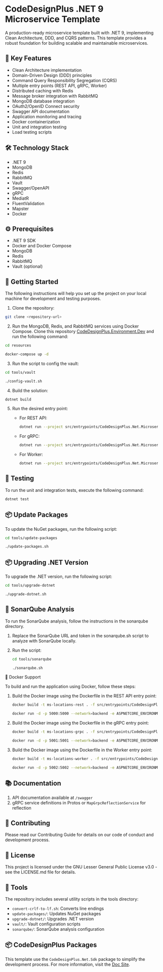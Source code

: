 # CodeDesignPlus .NET 9 Microservice Template

A production-ready microservice template built with .NET 9, implementing Clean Architecture, DDD, and CQRS patterns. This template provides a robust foundation for building scalable and maintainable microservices.

## 🚀 Key Features

- Clean Architecture implementation
- Domain-Driven Design (DDD) principles
- Command Query Responsibility Segregation (CQRS)
- Multiple entry points (REST API, gRPC, Worker)
- Distributed caching with Redis
- Message broker integration with RabbitMQ
- MongoDB database integration
- OAuth2/OpenID Connect security
- Swagger API documentation
- Application monitoring and tracing
- Docker containerization
- Unit and integration testing
- Load testing scripts

## 🛠️ Technology Stack

- .NET 9
- MongoDB
- Redis
- RabbitMQ
- Vault
- Swagger/OpenAPI
- gRPC
- MediatR
- FluentValidation
- Mapster
- Docker

## ⚙️ Prerequisites

- .NET 9 SDK
- Docker and Docker Compose
- MongoDB
- Redis
- RabbitMQ
- Vault (optional)

## 🚀 Getting Started

The following instructions will help you set up the project on your local machine for development and testing purposes.

1. Clone the repository:
```bash
git clone <repository-url>
```

2. Run the MongoDB, Redis, and RabbitMQ services using Docker Compose. Clone this repository [CodeDesignPlus.Environment.Dev](https://github.com/codedesignplus/CodeDesignPlus.Environment.Dev) and run the following command:

```bash
cd resources

docker-compose up -d
```

3. Run the script to config the vault:

```bash
cd tools/vault

./config-vault.sh
```

4. Build the solution:
```bash
dotnet build
```

5. Run the desired entry point:
   
   - For REST API:
      ```bash
      dotnet run --project src/entrypoints/CodeDesignPlus.Net.Microservice.Locations.Rest
      ```

   - For gRPC:
      ```bash
      dotnet run --project src/entrypoints/CodeDesignPlus.Net.Microservice.Locations.gRpc
      ```

   - For Worker:
      ```bash
      dotnet run --project src/entrypoints/CodeDesignPlus.Net.Microservice.Locations.AsyncWorker
      ```

## 🧪 Testing
To run the unit and integration tests, execute the following command:

```bash
dotnet test
```

## 📦 Update Packages
To update the NuGet packages, run the following script:

```bash
cd tools/update-packages

./update-packages.sh
```

## 📦 Upgrading .NET Version

To upgrade the .NET version, run the following script:

```bash
cd tools/upgrade-dotnet

./upgrade-dotnet.sh
```

## 🧪 SonarQube Analysis

To run the SonarQube analysis, follow the instructions in the sonarqube directory.

1. Replace the SonarQube URL and token in the sonarqube.sh script to analyze with SonarQube locally.
2. Run the script:

   ```bash
   cd tools/sonarqube

   ./sonarqube.sh
   ```

🐳 Docker Support

To build and run the application using Docker, follow these steps:

1. Build the Docker image using the Dockerfile in the REST API entry point:
   ```bash
   docker build -t ms-locations-rest . -f src/entrypoints/CodeDesignPlus.Net.Microservice.Locations.Rest/Dockerfile

   docker run -d -p 5000:5000 --network=backend -e ASPNETCORE_ENVIRONMENT=Docker --name ms-locations-rest ms-locations-rest
   ```

2. Build the Docker image using the Dockerfile in the gRPC entry point:
   ```bash
   docker build -t ms-locations-grpc . -f src/entrypoints/CodeDesignPlus.Net.Microservice.Locations.gRpc/Dockerfile

   docker run -d -p 5001:5001 --network=backend -e ASPNETCORE_ENVIRONMENT=Docker --name ms-locations-grpc ms-locations-grpc
   ```

3. Build the Docker image using the Dockerfile in the Worker entry point:
   ```bash
   docker build -t ms-locations-worker . -f src/entrypoints/CodeDesignPlus.Net.Microservice.Locations.AsyncWorker/Dockerfile

   docker run -d -p 5002:5002 --network=backend -e ASPNETCORE_ENVIRONMENT=Docker --name ms-locations-worker ms-locations-worker
   ```

## 📚 Documentation
1. API documentation available at `/swagger`
2. gRPC service definitions in Protos or `MapGrpcReflectionService` for reflection

## 🤝 Contributing
Please read our Contributing Guide for details on our code of conduct and development process.

## 📄 License
This project is licensed under the GNU Lesser General Public License v3.0 - see the LICENSE.md file for details.

## 🔧 Tools
The repository includes several utility scripts in the tools directory:

- `convert-crlf-to-lf.sh`: Converts line endings
- `update-packages/`: Updates NuGet packages
- `upgrade-dotnet/`: Upgrades .NET version
- `vault/`: Vault configuration scripts
- `sonarqube/`: SonarQube analysis configuration

## 📦 CodeDesignPlus Packages
This template use the `CodeDesignPlus.Net.Sdk` package to simplify the development process. For more information, visit the [Doc Site](https://codedesignplus.github.io/).